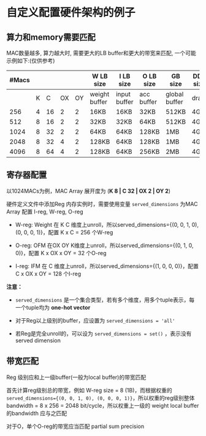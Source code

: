 # 自定义配置硬件架构的例子

## 算力和memory需要匹配

MAC数量越多, 算力越大时, 需要更大的LB buffer和更大的带宽来匹配, 一个可能示例如下:(仅供参考)

| #Macs|   |    |   |   | W LB size | I LB size | O LB size | GB size | DDR size | GB bandwidth | DDR bandwidth |
| ---  | --| -- | --| --| -- | --- | --- | --- | --- | --- | --- |
|      | K | C  |OX |OY |  weight buffer | input buffer | acc buffer | global buffer | dram |  |  | 
| 256  | 4 | 16 | 2 | 2 |  16KB  | 16KB  | 32KB  | 512KB | 4GB | 128 bit/c | 96 bit/c  | 
| 512  | 8 | 16 | 2 | 2 |  32KB  | 32KB  | 64KB  | 512KB | 4GB | 128 bit/c | 96 bit/c  | 
| 1024 | 8 | 32 | 2 | 2 |  64KB  | 64KB  | 128KB | 1MB   | 4GB | 128 bit/c | 96 bit/c  | 
| 2048 | 8 | 32 | 4 | 2 |  128KB | 64KB  | 128KB | 1MB   | 4GB | 256 bit/c | 192 bit/c | 
| 4096 | 8 | 64 | 4 | 2 |  128KB | 64KB  | 256KB | 2MB   | 4GB | 256 bit/c | 192 bit/c | 

## 寄存器配置

以1024MACs为例，MAC Array 展开度为 (**K 8 | C 32 | OX 2 | OY 2**)

硬件定义文件中添加Reg 内存实例时，需要使用变量 `served_dimensions` 为MAC Array 配置 I-reg, W-reg, O-reg

- W-reg: Weight 在 K C 维度上unroll，所以served_dimensions={(0, 0, 1, 0), (0, 0, 0, 1)}，配置 K x C = 256 个W-reg

- O-reg: OFM 在OX OY K维度上unroll，所以served_dimensions={(0, 1, 0, 0)}，配置 K x OX x OY = 32 个O-reg

- I-reg: IFM 在 C 维度上unroll，所以served_dimensions={(1, 0, 0, 0)}，配置 C x OX x OY = 128 个I-reg

**注意：** 

- `served_dimensions` 是一个集合类型，若有多个维度，用多个tuple表示，每一个tuple均为 **one-hot vector**

- 对于Reg以上级别的buffer，应设置为 `served_dimensions = 'all'`

- 若Reg是完全unroll的，可以设为 `served_dimensions = set()` ，表示没有served dimension

## 带宽匹配

Reg 级别应和上一级buffer(一般为local buffer)的带宽匹配

首先计算reg级别总的带宽，例如 W-reg size = 8 (1B)，而根据权重的 `served_dimensions={(0, 0, 1, 0), (0, 0, 0, 1)}`，所以权重的reg级别整体 bandwidth = 8 x 256 = 2048 bit/cycle，所以权重上一级的 weight local buffer 的bandwidth 应与之匹配

对于O，单个O-reg的带宽应当匹配 partial sum precision